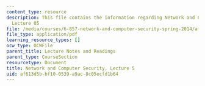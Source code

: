 ```yaml
---
content_type: resource
description: This file contains the information regarding Network and Computer Security,
  Lecture 05
file: /media/courses/6-857-network-and-computer-security-spring-2014/af613d5bbf100539a9ac8c05ecfd1b64_MIT6_857S14_Lec05.pdf
file_type: application/pdf
learning_resource_types: []
ocw_type: OCWFile
parent_title: Lecture Notes and Readings
parent_type: CourseSection
resourcetype: Document
title: Network and Computer Security, Lecture 5
uid: af613d5b-bf10-0539-a9ac-8c05ecfd1b64
---
```

